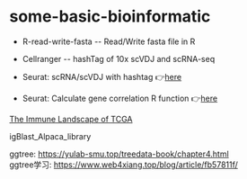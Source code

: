 # some-basic-bioinformatic

- R-read-write-fasta -- Read/Write fasta file in R

- Cellranger -- hashTag of 10x scVDJ and scRNA-seq

- Seurat: scRNA/scVDJ with hashtag :point_right:[here](./Seurat) 

- Seurat: Calculate gene correlation R function :point_right:[here](./Seurat/Gene_correlation/) 

[The Immune Landscape of TCGA](https://gdc.cancer.gov/about-data/publications/panimmune) 

igBlast_Alpaca_library <br/>

ggtree: https://yulab-smu.top/treedata-book/chapter4.html  <br/>
ggtree学习: https://www.web4xiang.top/blog/article/fb57811f/  <br/>
